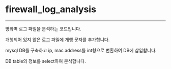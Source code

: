 # firewall_log_analysis
---------------------
방화벽 로그 파일을 분석하는 코드입니다.

개행되어 있지 않은 로그 파일에 개행 문자를 추가합니다.

mysql DB를 구축하고 ip, mac address를 int형으로 변환하여 DB에 삽입합니다.

DB table의 정보를 select하여 분석합니다.
